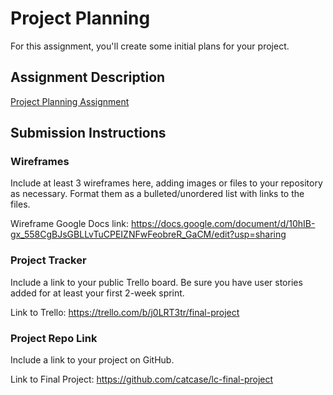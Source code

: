 # Project Planning
For this assignment, you'll create some initial plans for your project.

## Assignment Description
[Project Planning Assignment](https://education.launchcode.org/liftoff/modules/assignments/project-planning)

## Submission Instructions

### Wireframes

Include at least 3 wireframes here, adding images or files to your repository as necessary. Format them as a bulleted/unordered list with links to the files.

Wireframe Google Docs link:
https://docs.google.com/document/d/10hIB-gx_558CgBJsGBLLvTuCPEIZNFwFeobreR_GaCM/edit?usp=sharing

### Project Tracker

Include a link to your public Trello board. Be sure you have user stories added for at least your first 2-week sprint.

Link to Trello:
https://trello.com/b/j0LRT3tr/final-project

### Project Repo Link

Include a link to your project on GitHub.

Link to Final Project:
https://github.com/catcase/lc-final-project